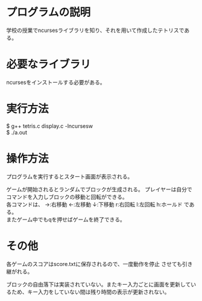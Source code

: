 # プログラムの説明
学校の授業でncursesライブラリを知り、それを用いて作成したテトリスである。

# 必要なライブラリ
ncursesをインストールする必要がある。

# 実行方法
$ g++ tetris.c display.c -lncursesw <br>
$ ./a.out

# 操作方法

プログラムを実行するとスタート画面が表示される。

ゲームが開始されるとランダムでブロックが生成される。 プレイヤーは自分でコマンドを入力しブロックの移動と回転ができる。 <br>
各コマンドは、 →:右移動 ←:左移動 ↓:下移動 r:右回転 l:左回転 h:ホールド である。<br>
またゲーム中でもqを押せばゲームを終了できる。<br>

# その他
各ゲームのスコアはscore.txtに保存されるので、一度動作を停止 させても引き継がれる。

ブロックの自由落下は実装されていない。またキー入力ごとに画面を更新しているため、キー入力をしていない間は残り時間の表示が更新されない。
